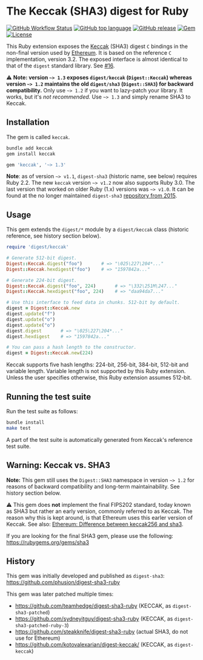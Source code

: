 # The Keccak (SHA3) digest for Ruby

[![GitHub Workflow Status](https://img.shields.io/github/workflow/status/q9f/keccak.rb/Build/main)](https://github.com/q9f/keccak.rb/actions)
[![GitHub top language](https://img.shields.io/github/languages/top/q9f/keccak.rb?color=black)](https://github.com/q9f/keccak.rb/pulse)
[![GitHub release](https://img.shields.io/github/v/release/q9f/keccak.rb?color=red)](https://github.com/q9f/keccak.rb/releases/latest)
[![Gem](https://img.shields.io/gem/v/keccak?color=red)](https://rubygems.org/gems/keccak)
[![License](https://img.shields.io/github/license/q9f/keccak.rb.svg?color=black)](LICENSE)

This Ruby extension exposes the [Keccak](http://keccak.noekeon.org/) (SHA3) digest `C` bindings in the non-final version used by [Ethereum](https://ethereum.org). It is based on the reference `C` implementation, version 3.2. The exposed interface is almost identical to that of the `digest` standard library. See [#16](https://github.com/q9f/keccak.rb/pull/16).

:warning: **Note: version `~> 1.3` exposes `digest/keccak` (`Digest::Keccak`) whereas version `~> 1.2` maintains the old `digest/sha3` (`Digest::SHA3`) for backward compatibility.** Only use `~> 1.2` if you want to lazy-patch your library. It works, but it's _not recommended._ Use `~> 1.3` and simply rename SHA3 to Keccak.

## Installation

The gem is called `keccak`.

```bash
bundle add keccak
gem install keccak
```

```ruby
gem 'keccak', '~> 1.3'
```

**Note**: as of version `~> v1.1`, `digest-sha3` (historic name, see below) requires Ruby 2.2. The new `keccak` version `~> v1.2` now also supports Ruby 3.0. The last version that worked on older Ruby (1.x) versions was `~> v1.0`. It can be found at the no longer maintained `digest-sha3` [repository from 2015](https://github.com/phusion/digest-sha3-ruby/releases/tag/release-1.0.2).

## Usage

This gem extends the `digest/*` module by a `digest/keccak` class (historic reference, see history section below).

```ruby
require 'digest/keccak'

# Generate 512-bit digest.
Digest::Keccak.digest("foo")       # => "\025\227\204*..."
Digest::Keccak.hexdigest("foo")    # => "1597842a..."

# Generate 224-bit digest.
Digest::Keccak.digest("foo", 224)       # => "\332\251M\247..."
Digest::Keccak.hexdigest("foo", 224)    # => "daa94da7..."

# Use this interface to feed data in chunks. 512-bit by default.
digest = Digest::Keccak.new
digest.update("f")
digest.update("o")
digest.update("o")
digest.digest       # => "\025\227\204*..."
digest.hexdigest    # => "1597842a..."

# You can pass a hash length to the constructor.
digest = Digest::Keccak.new(224)
```

Keccak supports five hash lengths: 224-bit, 256-bit, 384-bit, 512-bit and variable length. Variable length is not supported by this Ruby extension. Unless the user specifies otherwise, this Ruby extension assumes 512-bit.

## Running the test suite

Run the test suite as follows:

```bash
bundle install
make test
```

A part of the test suite is automatically generated from Keccak's reference test suite.

## Warning: Keccak vs. SHA3

**Note:** This gem still uses the `Digest::SHA3` namespace in version `~> 1.2` for reasons of backward compatibility and long-term maintainability. See history section below.

:warning: This gem does **not** implement the final FIPS202 standard, today known as SHA3 but rather an early version, commonly referred to as Keccak. The reason why this is kept around, is that Ethereum uses this earler version of Keccak. See also: [Ethereum: Difference between keccak256 and sha3](https://ethereum.stackexchange.com/questions/30369/difference-between-keccak256-and-sha3).

If you are looking for the final SHA3 gem, please use the following: https://rubygems.org/gems/sha3

## History

This gem was initially developed and published as `digest-sha3`: https://github.com/phusion/digest-sha3-ruby

This gem was later patched multiple times:

* https://github.com/teamhedge/digest-sha3-ruby (KECCAK, as `digest-sha3-patched`)
* https://github.com/sydneyitguy/digest-sha3-ruby (KECCAK, as `digest-sha3-patched-ruby-3`)
* https://github.com/steakknife/digest-sha3-ruby (actual SHA3, do not use for Ethereum)
* https://github.com/kotovalexarian/digest-keccak/ (KECCAK, as `digest-keccak`)
